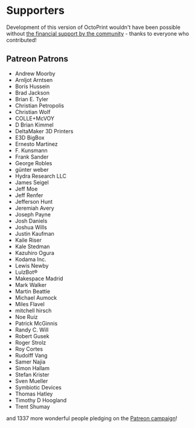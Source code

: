 # Supporters 

Development of this version of OctoPrint wouldn't have been possible without
[the financial support by the community](https://octoprint.org/support-octoprint/) -
thanks to everyone who contributed!

## Patreon Patrons

  * Andrew Moorby
  * Arnljot Arntsen
  * Boris Hussein
  * Brad Jackson
  * Brian E. Tyler
  * Christian Petropolis
  * Christian Wolf
  * COLLE+McVOY
  * D Brian Kimmel
  * DeltaMaker 3D Printers
  * E3D BigBox
  * Ernesto Martinez
  * F. Kunsmann
  * Frank Sander
  * George Robles
  * günter weber
  * Hydra Research LLC
  * James Seigel
  * Jeff Moe
  * Jeff Renfer
  * Jefferson Hunt
  * Jeremiah Avery
  * Joseph Payne
  * Josh Daniels
  * Joshua Wills
  * Justin Kaufman
  * Kaile Riser
  * Kale Stedman
  * Kazuhiro Ogura
  * Kodama Inc. 
  * Lewis Newby
  * LulzBot®
  * Makespace Madrid
  * Mark Walker
  * Martin Beattie
  * Michael Aumock
  * Miles Flavel
  * mitchell hirsch
  * Noe Ruiz
  * Patrick McGinnis
  * Randy C. Will
  * Robert Gusek
  * Roger Strolz
  * Roy Cortes
  * Rudolff Vang
  * Samer Najia
  * Simon Hallam
  * Stefan Krister
  * Sven Mueller
  * Symbiotic Devices
  * Thomas Hatley
  * Timothy D Hoogland
  * Trent Shumay

and 1337 more wonderful people pledging on the [Patreon campaign](https://patreon.com/foosel)!